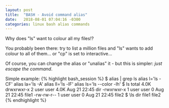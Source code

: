 ```yaml
---
layout: post
title:  "BASH - Avoid command alias"
date:   2018-08-01 07:04:16 -0300
categories: linux bash alias commands
---
```

Why does "ls" want to colour all my files!?

You probably been there: try to list a million files and "ls" wants to add colour to all of them... or "cp" is set to interactive... 

Of course, you can change the alias or "unalias" it - but this is simpler: _just escape the command_.

Simple example:
{% highlight bash_session %}
$ alias | grep ls
alias l='ls -CF'
alias la='ls -A'
alias ll='ls -lF'
alias ls='ls --color -lh'
$ ls
total 4.0K
drwxrwxr-x 2 user user 4.0K Aug 21 22:45 dir
-rwxrwxr-x 1 user user    0 Aug 21 22:45 file1
-rw-rw-r-- 1 user user    0 Aug 21 22:45 file2
$ \ls
dir  file1  file2
{% endhighlight %}

